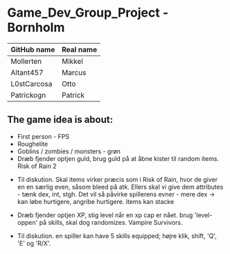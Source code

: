 # Game_Dev_Group_Project - Bornholm
| GitHub name | Real name |
| ----------- | --------- |
| Mollerten | Mikkel |
| Altant457 | Marcus |
| L0stCarcosa | Otto |
| Patrickogn | Patrick |

## The game idea is about: 
- First person - FPS
- Roughelite
- Goblins / zombies / monsters - grøn
- Dræb fjender optjen guld, brug guld på at åbne kister til random items. Risk of Rain 2 
* Til diskution. Skal items virker præcis som i Risk of Rain, hvor de giver en en særlig even, såsom bleed på atk. Ellers skal vi give dem attributes - tænk dex, int, stgh. Det vil så påvirke spillerens evner - mere dex -> kan løbe hurtigere, angribe hurtigere.  items kan stacke

- Dræb fjender optjen XP, stig level når en xp cap er nået. brug 'level-oppen' på skills, skal dog randomizes. Vampire Survivors.   
* Til diskution. en spiller kan have 5 skills equipped; højre klik, shift, 'Q', 'E' og 'R/X'. 
